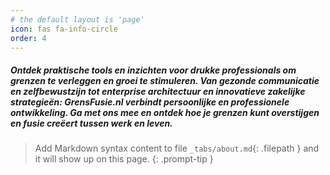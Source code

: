 ```yaml
---
# the default layout is 'page'
icon: fas fa-info-circle
order: 4
---
```

##### Ontdek praktische tools en inzichten voor drukke professionals om grenzen te verleggen en groei te stimuleren. Van gezonde communicatie en zelfbewustzijn tot enterprise architectuur en innovatieve zakelijke strategieën: GrensFusie.nl verbindt persoonlijke en professionele ontwikkeling. Ga met ons mee en ontdek hoe je grenzen kunt overstijgen en fusie creëert tussen werk en leven.

> Add Markdown syntax content to file `_tabs/about.md`{: .filepath } and it will show up on this page.
{: .prompt-tip }
